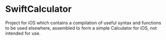 # SwiftCalculator
Project for iOS which contains a compilation of useful syntax and functions to be used elsewhere, assembled to form a simple Calculator for iOS, not intended for use.
